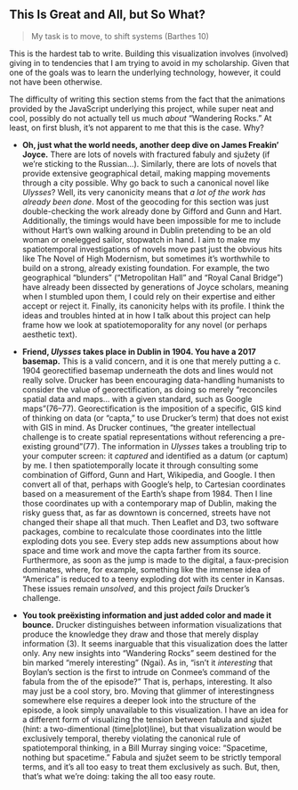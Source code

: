 ## This Is Great and All, but So What?

>My task is to move, to shift systems (Barthes 10)

This is the hardest tab to write. Building this visualization
involves (involved) giving in to tendencies that I am trying to avoid in my
scholarship. Given that one of the goals was to learn the underlying
technology, however, it could not have been otherwise.

The difficulty of writing this section stems from the fact that the animations
provided by the JavaScript underlying this project, while super neat and cool,
possibly do not actually tell us much _about_ “Wandering Rocks.” At least, on
first blush, it’s not apparent to me that this is the case. Why?

* **Oh, just what the world needs, another deep dive on James Freakin’ Joyce.**
There are lots of novels with fractured fabuly and sjužety (if we’re sticking
to the Russian…). Similarly, there are lots of novels that provide extensive
geographical detail, making mapping movements through a city possible. Why go
back to such a canonical novel like _Ulysses_? Well, its very canonicity means
that _a lot of the work has already been done_. Most of the geocoding for this
section was just double-checking the work already done by Gifford and Gunn and
Hart. Additionally, the timings would have been impossible for me to include
without Hart’s own walking around in Dublin pretending to be an old woman or
onelegged sailor, stopwatch in hand. I aim to make my spatiotemporal
investigations of novels move past just the obvious hits like The Novel of High
Modernism, but sometimes it’s worthwhile to build on a strong, already existing
foundation. For example, the two geographical “blunders” (“Metropolitan Hall”
and “Royal Canal Bridge”) have already been dissected by generations of Joyce
scholars, meaning when I stumbled upon them, I could rely on their expertise
and either accept or reject it. Finally, its canonicity helps with its profile.
I think the ideas and troubles hinted at in how I talk about this project can
help frame how we look at spatiotemoporality for any novel (or perhaps
aesthetic text).

* **Friend, _Ulysses_ takes place in Dublin in 1904. You have a 2017
basemap.** This is a valid concern, and it is one that merely putting a c.
1904 georectified basemap underneath the dots and lines would not really solve.
Drucker has been encouraging data-handling humanists to consider the value of
georectification, as doing so merely “reconciles spatial data and maps… with a
given standard, such as Google maps”(76–77). Georectification is the imposition of a
specific, GIS kind of thinking on data (or “capta,” to use Drucker’s term) that
does not exist with GIS in mind. As Drucker continues, “the greater
intellectual challenge is to create spatial representations without referencing
a pre-existing ground”(77). The information in _Ulysses_ takes a
troubling trip to your computer screen: it _captured_ and identified as a datum
(or captum) by me. I then spatiotemporally locate it through consulting some
combination of Gifford, Gunn and Hart, Wikipedia, and Google. I then convert
all of that, perhaps with Google’s help, to Cartesian coordinates based on a
measurement of the Earth’s shape from 1984. Then I line those coordinates up
with a contemporary map of Dublin, making the risky guess that, as far as
downtown is concerned, streets have not changed their shape all that much. Then
Leaflet and D3, two software packages, combine to recalculate those coordinates
into the little exploding dots you see. Every step adds new assumptions about
how space and time work and move the capta farther from its source.
Furthermore, as soon as the jump is made to the digital, a faux-precision
dominates, where, for example, something like the immense idea of “America” is
reduced to a teeny exploding dot with its center in Kansas. These issues remain
_unsolved_, and this project _fails_ Drucker’s challenge.

* **You took preëxisting information and just added color and made it bounce.**
Drucker distinguishes between information visualizations that produce the
knowledge they draw and those that merely display information (3). It
seems inarguable that this visualization does the latter only. Any new insights
into “Wandering Rocks” seem destined for the bin marked “merely interesting”
(Ngai). As in, “isn’t it _interesting_ that Boylan’s section is the first
to intrude on Conmee’s command of the fabula from the of the episode?” That is,
perhaps, interesting. It also may just be a cool story, bro. Moving that
glimmer of interestingness somewhere else requires a deeper look into the
structure of the episode, a look simply unavailable to this visualization. I
have an idea for a different form of visualizing the tension between fabula and
sjužet (hint: a two-dimentional (time|plot)line), but that visualization would
be exclusively temporal, thereby violating the canonical rule of spatiotemporal
thinking, in a Bill Murray singing voice: “Spacetime, nothing but spacetime.”
Fabula and sjužet seem to be strictly temporal terms, and it’s all too easy to
treat them exclusively as such. But, then, that’s what we’re doing: taking the
all too easy route.
